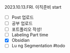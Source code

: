 2023.10.13.FRI. 이직준비 start 

- [ ] Post 업로드
- [ ] 공부 업로드
- [ ] 포트폴리오 작성!  
- [ ] Labeling Part time
- [x] Obsidian
- [ ] Lu ng Segmentation  #todo
